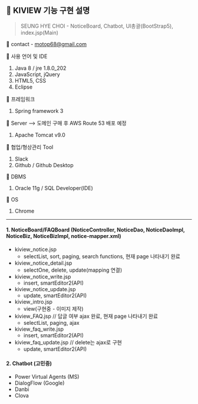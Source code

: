## 📣 KIVIEW 기능 구현 설명<Spring framework final project>


>SEUNG HYE CHOI - NoticeBoard, Chatbot, UI총괄(BootStrap5), index.jsp(Main)


📩 contact - motop68@gmail.com





🎈 사용 언어 및 IDE
  1. Java 8 / jre 1.8.0_202
  2. JavaScript, jQuery
  3. HTML5, CSS
  4. Eclipse
  
🎈 프레임워크
  1. Spring framework 3

🎈 Server --> 도메인 구매 후 AWS Route 53 배포 예정
  1. Apache Tomcat v9.0
 
🎈 협업/형상관리 Tool
  1. Slack
  2. Github / Github Desktop

🎈 DBMS 
  1. Oracle 11g / SQL Developer(IDE)
  
🎈 OS
  1. Chrome




* * *   
   
   
#### 1. NoticeBoard/FAQBoard (NoticeController, NoticeDao, NoticeDaoImpl, NoticeBiz, NoticeBizImpl, notice-mapper.xml)
  - kiview_notice.jsp 
    - selectList, sort, paging, search functions, 현재 page 나타내기 완료 
  - kiview_notice_detail.jsp
    - selectOne, delete, update(mapping 연결)
  - kiview_notice_write.jsp 
    - insert, smartEditor2(API)
  - kiview_notice_update.jsp
    - update, smartEditor2(API)
  - kiview_intro.jsp
    - view(구현중 - 이미지 제작)
  - kiview_FAQ.jsp // 답글 여부 ajax 완료, 현재 page 나타내기 완료
    - selectList, paging, ajax
  - kiview_faq_write.jsp
    - insert, smartEditor2(API)
  - kiview_faq_update.jsp // delete는 ajax로 구현
    - update, smartEditor2(API)
   
    
    
#### 2. Chatbot (고민중)
  - Power Virtual Agents (MS)
  - DialogFlow (Google)
  - Danbi 
  - Clova 

  
  
